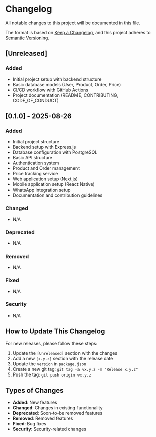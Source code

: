 # Changelog

All notable changes to this project will be documented in this file.

The format is based on [Keep a Changelog](https://keepachangelog.com/en/1.0.0/),
and this project adheres to [Semantic Versioning](https://semver.org/spec/v2.0.0.html).

## [Unreleased]
### Added
- Initial project setup with backend structure
- Basic database models (User, Product, Order, Price)
- CI/CD workflow with GitHub Actions
- Project documentation (README, CONTRIBUTING, CODE_OF_CONDUCT)

## [0.1.0] - 2025-08-26
### Added
- Initial project structure
- Backend setup with Express.js
- Database configuration with PostgreSQL
- Basic API structure
- Authentication system
- Product and Order management
- Price tracking service
- Web application setup (Next.js)
- Mobile application setup (React Native)
- WhatsApp integration setup
- Documentation and contribution guidelines

### Changed
- N/A

### Deprecated
- N/A

### Removed
- N/A

### Fixed
- N/A

### Security
- N/A

## How to Update This Changelog

For new releases, please follow these steps:

1. Update the `[Unreleased]` section with the changes
2. Add a new `[x.y.z]` section with the release date
3. Update the `version` in `package.json`
4. Create a new git tag: `git tag -a vx.y.z -m "Release x.y.z"`
5. Push the tag: `git push origin vx.y.z`

## Types of Changes

- **Added**: New features
- **Changed**: Changes in existing functionality
- **Deprecated**: Soon-to-be removed features
- **Removed**: Removed features
- **Fixed**: Bug fixes
- **Security**: Security-related changes
